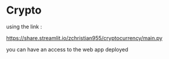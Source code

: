 # Crypto

 using the link : 
 
 https://share.streamlit.io/zchristian955/cryptocurrency/main.py
 
  you can have  an access to the web app deployed
